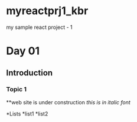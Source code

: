 # myreactprj1_kbr
my sample react project - 1
# Day 01
## Introduction
### Topic 1
**web site is under construction 
*this is in italic font*

*Lists
  *list1
  *list2
